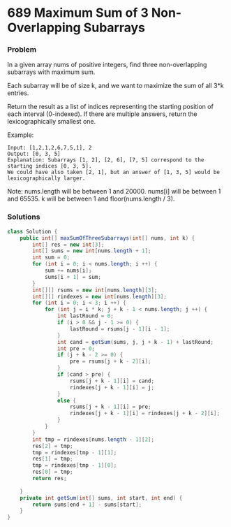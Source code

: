 # 689 Maximum Sum of 3 Non-Overlapping Subarrays

### Problem
In a given array nums of positive integers, find three non-overlapping subarrays with maximum sum.

Each subarray will be of size k, and we want to maximize the sum of all 3*k entries.

Return the result as a list of indices representing the starting position of each interval (0-indexed). If there are multiple answers, return the lexicographically smallest one.

Example:
```
Input: [1,2,1,2,6,7,5,1], 2
Output: [0, 3, 5]
Explanation: Subarrays [1, 2], [2, 6], [7, 5] correspond to the starting indices [0, 3, 5].
We could have also taken [2, 1], but an answer of [1, 3, 5] would be lexicographically larger.
```

Note:
nums.length will be between 1 and 20000.
nums[i] will be between 1 and 65535.
k will be between 1 and floor(nums.length / 3).


### Solutions

```java
class Solution {
    public int[] maxSumOfThreeSubarrays(int[] nums, int k) {
        int[] res = new int[3];
        int[] sums = new int[nums.length + 1];
        int sum = 0;
        for (int i = 0; i < nums.length; i ++) {
            sum += nums[i];
            sums[i + 1] = sum;
        }
        int[][] rsums = new int[nums.length][3];
        int[][] rindexes = new int[nums.length][3];
        for (int i = 0; i < 3; i ++) {
            for (int j = i * k; j + k - 1 < nums.length; j ++) {
                int lastRound = 0;
                if (i > 0 && j - 1 >= 0) {
                    lastRound = rsums[j - 1][i - 1];
                }
                int cand = getSum(sums, j, j + k - 1) + lastRound;
                int pre = 0;
                if (j + k - 2 >= 0) {
                    pre = rsums[j + k - 2][i];
                }
                if (cand > pre) {
                    rsums[j + k - 1][i] = cand;
                    rindexes[j + k - 1][i] = j;
                }
                else {
                    rsums[j + k - 1][i] = pre;
                    rindexes[j + k - 1][i] = rindexes[j + k - 2][i];
                }
            }
        }
        int tmp = rindexes[nums.length - 1][2];
        res[2] = tmp;
        tmp = rindexes[tmp - 1][1];
        res[1] = tmp;
        tmp = rindexes[tmp - 1][0];
        res[0] = tmp;
        return res;
        
    }
    private int getSum(int[] sums, int start, int end) {
        return sums[end + 1] - sums[start];
    }
}
```